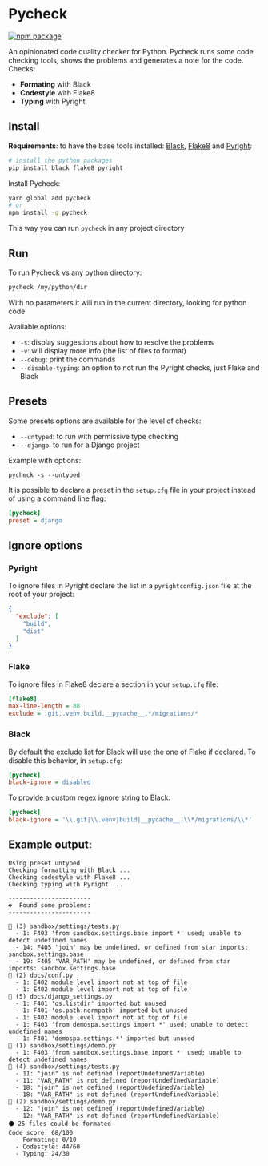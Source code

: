 # Pycheck

[![npm package](https://img.shields.io/npm/v/pycheck)](https://www.npmjs.com/package/pycheck)

An opinionated code quality checker for Python. Pycheck runs some code checking
tools, shows the problems and generates a note for the code. Checks:

- **Formating** with Black
- **Codestyle** with Flake8
- **Typing** with Pyright

## Install

**Requirements**: to have the base tools installed: [Black](https://pypi.org/project/black/), 
[Flake8](https://pypi.org/project/flake8/) and [Pyright](https://pypi.org/project/pyright/):

```bash
# install the python packages
pip install black flake8 pyright
```

Install Pycheck:

```bash
yarn global add pycheck
# or 
npm install -g pycheck
```

This way you can run `pycheck` in any project directory

## Run

To run Pycheck vs any python directory:

```bash
pycheck /my/python/dir
```

With no parameters it will run in the current directory, looking for python code

Available options:

- `-s`: display suggestions about how to resolve the problems
- `-v`: will display more info (the list of files to format)
- `--debug`: print the commands
- `--disable-typing`: an option to not run the Pyright checks, just Flake and Black

## Presets

Some presets options are available for the level of checks:

- `--untyped`: to run with permissive type checking
- `--django`: to run for a Django project

Example with options:

```
pycheck -s --untyped
```

It is possible to declare a preset in the `setup.cfg` file in your project instead
of using a command line flag:

```ini
[pycheck]
preset = django
```

## Ignore options

### Pyright

To ignore files in Pyright declare the list in a `pyrightconfig.json` file at the root
of your project:

```json
{
  "exclude": [
    "build",
    "dist"
  ]
}
```

### Flake

To ignore files in Flake8 declare a section in your `setup.cfg` file:

```ini
[flake8]
max-line-length = 88
exclude = .git,.venv,build,__pycache__,*/migrations/*
```

### Black

By default the exclude list for Black will use the one of Flake if declared. To
disable this behavior, in `setup.cfg`:

```ini
[pycheck]
black-ignore = disabled
```

To provide a custom regex ignore string to Black:

```ini
[pycheck]
black-ignore = '\\.git|\\.venv|build|__pycache__|\\*/migrations/\\*'
```

## Example output:

```
Using preset untyped
Checking formatting with Black ...
Checking codestyle with Flake8 ...
Checking typing with Pyright ...

-----------------------
☢️  Found some problems:
-----------------------

🔴 (3) sandbox/settings/tests.py
  - 1: F403 'from sandbox.settings.base import *' used; unable to detect undefined names
  - 14: F405 'join' may be undefined, or defined from star imports: sandbox.settings.base
  - 19: F405 'VAR_PATH' may be undefined, or defined from star imports: sandbox.settings.base
🔴 (2) docs/conf.py
  - 1: E402 module level import not at top of file
  - 1: E402 module level import not at top of file
🔴 (5) docs/django_settings.py
  - 1: F401 'os.listdir' imported but unused
  - 1: F401 'os.path.normpath' imported but unused
  - 1: E402 module level import not at top of file
  - 1: F403 'from demospa.settings import *' used; unable to detect undefined names
  - 1: F401 'demospa.settings.*' imported but unused
🔴 (1) sandbox/settings/demo.py
  - 1: F403 'from sandbox.settings.base import *' used; unable to detect undefined names
🔵 (4) sandbox/settings/tests.py
  - 11: "join" is not defined (reportUndefinedVariable)
  - 11: "VAR_PATH" is not defined (reportUndefinedVariable)
  - 18: "join" is not defined (reportUndefinedVariable)
  - 18: "VAR_PATH" is not defined (reportUndefinedVariable)
🔵 (2) sandbox/settings/demo.py
  - 12: "join" is not defined (reportUndefinedVariable)
  - 12: "VAR_PATH" is not defined (reportUndefinedVariable)
⚫ 25 files could be formated
Code score: 68/100
  - Formating: 0/10
  - Codestyle: 44/60
  - Typing: 24/30
```